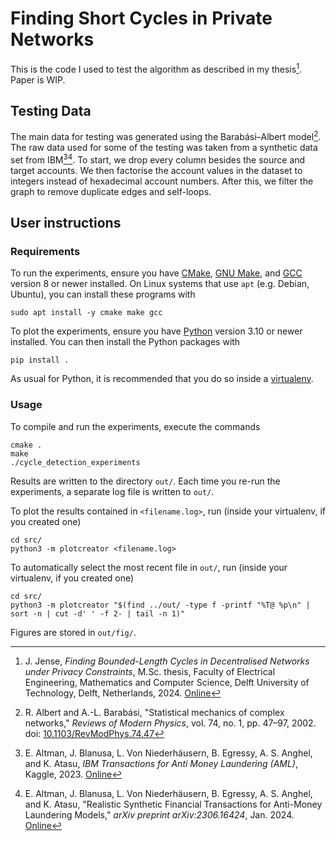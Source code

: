 # Finding Short Cycles in Private Networks

This is the code I used to test the algorithm as described in my thesis[^1].
Paper is WIP.

## Testing Data

The main data for testing was generated using the Barabási–Albert model[^2].
The raw data used for some of the testing was taken from a synthetic data set from IBM[^3][^4].
To start, we drop every column besides the source and target accounts.
We then factorise the account values in the dataset to integers instead of hexadecimal account numbers.
After this, we filter the graph to remove duplicate edges and self-loops.

## User instructions

### Requirements

To run the experiments, ensure you have [CMake](https://cmake.org/), [GNU Make](https://www.gnu.org/software/make/), and [GCC](https://gcc.gnu.org/) version 8 or newer installed.
On Linux systems that use `apt` (e.g. Debian, Ubuntu), you can install these programs with

```shell
sudo apt install -y cmake make gcc
```

To plot the experiments, ensure you have [Python](https://www.python.org/) version 3.10 or newer installed.
You can then install the Python packages with

```shell
pip install .
```

As usual for Python, it is recommended that you do so inside a [virtualenv](https://packaging.python.org/en/latest/guides/installing-using-pip-and-virtual-environments/#create-and-use-virtual-environments).

### Usage

To compile and run the experiments, execute the commands

```shell
cmake .
make
./cycle_detection_experiments
```

Results are written to the directory `out/`.
Each time you re-run the experiments, a separate log file is written to `out/`.

To plot the results contained in `<filename.log>`, run (inside your virtualenv, if you created one)
```shell
cd src/
python3 -m plotcreator <filename.log>
```

To automatically select the most recent file in `out/`, run (inside your virtualenv, if you created one)
```shell
cd src/
python3 -m plotcreator "$(find ../out/ -type f -printf "%T@ %p\n" | sort -n | cut -d' ' -f 2- | tail -n 1)"
```

Figures are stored in `out/fig/`.



[^1]: J. Jense, *Finding Bounded-Length Cycles in Decentralised Networks under Privacy Constraints*, M.Sc. thesis, Faculty of Electrical Engineering, Mathematics and Computer Science, Delft University of Technology, Delft, Netherlands, 2024. [Online](https://resolver.tudelft.nl/uuid:a559439a-d5ee-4f1f-9823-2bab3905c0c9)

[^2]: R. Albert and A.-L. Barabási, "Statistical mechanics of complex networks," *Reviews of Modern Physics*, vol. 74, no. 1, pp. 47–97, 2002. doi: [10.1103/RevModPhys.74.47](https://doi.org/10.1103/RevModPhys.74.47)

[^3]: E. Altman, J. Blanusa, L. Von Niederhäusern, B. Egressy, A. S. Anghel, and K. Atasu, *IBM Transactions for Anti Money Laundering (AML)*, Kaggle, 2023. [Online](https://www.kaggle.com/datasets/ealtman2019/ibm-transactions-for-anti-money-laundering-aml)

[^4]: E. Altman, J. Blanusa, L. Von Niederhäusern, B. Egressy, A. S. Anghel, and K. Atasu, "Realistic Synthetic Financial Transactions for Anti-Money Laundering Models," *arXiv preprint arXiv:2306.16424*, Jan. 2024. [Online](https://arxiv.org/abs/2306.16424)
